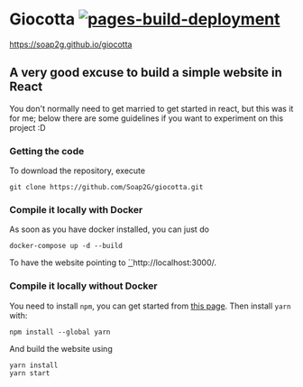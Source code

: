# Giocotta [![pages-build-deployment](https://github.com/Soap2G/giocotta/actions/workflows/pages/pages-build-deployment/badge.svg)](https://github.com/Soap2G/giocotta/actions/workflows/pages/pages-build-deployment)

https://soap2g.github.io/giocotta

## A very good excuse to build a simple website in React
You don't normally need to get married to get started in react, but this was it for me; below there are some guidelines if you want to experiment on this project :D

### Getting the code
To download the repository, execute
```
git clone https://github.com/Soap2G/giocotta.git
```

### Compile it locally with Docker
As soon as you have docker installed, you can just do 
```
docker-compose up -d --build
```
To have the website pointing to [``](http://localhost:3000/)http://localhost:3000/.

### Compile it locally without Docker
You need to install `npm`, you can get started from [this page](https://nodejs.org/en/download).
Then install `yarn` with:
```
npm install --global yarn
```
And build the website using 
```
yarn install
yarn start
```
